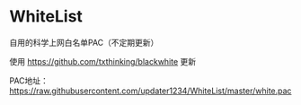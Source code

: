 # WhiteList
自用的科学上网白名单PAC（不定期更新）

使用 https://github.com/txthinking/blackwhite 更新

PAC地址：https://raw.githubusercontent.com/updater1234/WhiteList/master/white.pac

